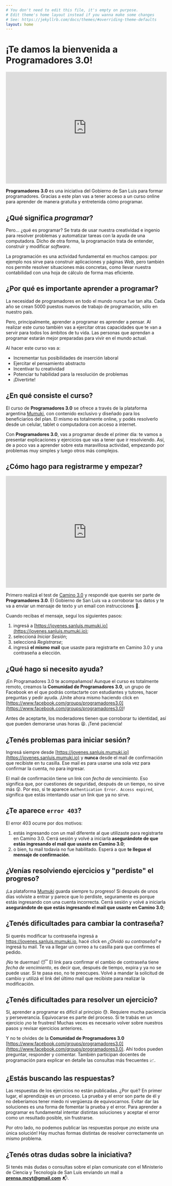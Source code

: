 ```yaml
---
# You don't need to edit this file, it's empty on purpose.
# Edit theme's home layout instead if you wanna make some changes
# See: https://jekyllrb.com/docs/themes/#overriding-theme-defaults
layout: home
---
```


# ¡Te damos la bienvenida a Programadores 3.0!

<iframe width="100%" height="350" src="https://www.youtube.com/embed/wnAP7HChPrI" frameborder="0" allow="autoplay; encrypted-media" allowfullscreen></iframe>

**Programadores 3.0** es una iniciativa del Gobierno de San Luis para formar programadores. Gracias a este plan vas a tener acceso a un curso online para aprender de manera gratuita y entretenida cómo programar.

## ¿Qué significa _programar_?

Pero... ¿qué es programar? Se trata de usar nuestra creatividad e ingenio para resolver problemas y automatizar tareas con la ayuda de una computadora. Dicho de otra forma, la programación trata de entender, construir y modificar _software_.  

La programación es una actividad fundamental en muchos campos: por ejemplo nos sirve para construir aplicaciones y páginas _Web_, pero también nos permite resolver situaciones más concretas, como llevar nuestra contabilidad con una hoja de cálculo de forma mas eficiente. 

## ¿Por qué es importante aprender a programar?

La necesidad de programadores en todo el mundo nunca fue tan alta. Cada año se crean 5000 puestos nuevos de trabajo de programación, sólo en nuestro país.

Pero, principalmente, aprender a programar es aprender a pensar. Al realizar este curso también vas a ejercitar otras capacidades que te van a servir para todos los ámbitos de tu vida. Las personas que aprendan a programar estarán mejor preparadas para vivir en el mundo actual.

Al hacer este curso vas a:

 * Incrementar tus posibilidades de inserción laboral
 * Ejercitar el pensamiento abstracto
 * Incentivar tu creatividad
 * Potenciar tu habilidad para la resolución de problemas
 * ¡Divertirte!

## ¿En qué consiste el curso?

El curso de **Programadores 3.0** se ofrece a través de la plataforma argentina [Mumuki](http://mumuki.org), con contenido exclusivo y diseñado para los beneficiarios del plan. El mismo es totalmente online, y podés resolverlo desde un celular, tablet o computadora con acceso a internet.

Con **Programadores 3.0**, vas a programar desde el primer día: te vamos a presentar explicaciones y ejercicios que vas a tener que ir resolviendo. Así, de a poco vas a aprender sobre esta maravillosa actividad, empezando por problemas muy simples y luego otros más complejos.

## ¿Cómo hago para registrarme y empezar?

<iframe width="100%" height="350" src="https://www.youtube.com/embed/3j1uP_Xaki8" frameborder="0" allow="autoplay; encrypted-media" allowfullscreen></iframe>

 Primero realizá el test de [Camino 3.0](www.camino3punto0.sanluis.edu.ar) y respondé que querés ser parte de **Programadores 3.0**. El Gobierno de San Luis va a corroborar tus datos y te va a enviar un mensaje de texto y un email con instrucciones :calling:.

 Cuando recibas el mensaje, seguí los siguientes pasos: 
 
 1. ingresá a [https://jovenes.sanluis.mumuki.io](https://jovenes.sanluis.mumuki.io);
 2. seleccioná _Iniciar Sesión_; 
 3. seleccioná _Registrarse_; 
 4. ingresá **el mismo mail** que usaste para registrarte en Camino 3.0 y una contraseña a elección.

## ¿Qué hago si necesito ayuda?

¡En Programadores 3.0 te acompañamos! Aunque el curso es totalmente remoto, creamos la **Comunidad de Programadores 3.0**, un grupo de Facebook en el que podrás contactarte con estudiantes y tutores, hacer preguntas y pedir ayuda. ¡Unite ahora mismo haciendo click en  [https://www.facebook.com/groups/programadores3.0](https://www.facebook.com/groups/programadores3.0)!

Antes de aceptarte, los moderadores tienen que corroborar tu identidad, así que pueden demorarse unas horas :tired_face:. ¡Tené paciencia!

## ¿Tenés problemas para iniciar sesión?

 Ingresá siempre desde [https://jovenes.sanluis.mumuki.io](https://jovenes.sanluis.mumuki.io) y **nunca** desde el mail de confirmación que recibiste en tu casilla. Ese mail es para usarse una sola vez para confirmar la cuenta, no para ingresar.

 El mail de confirmación tiene un link con _fecha de vencimiento_. Eso significa que, por cuestiones de seguridad, después de un tiempo, no sirve más :astonished:. Por eso, si te aparece `Authentication Error. Access expired`, significa que estás intentando usar un link que ya no sirve.

## ¿Te aparece `error 403`?

 El error 403 ocurre por dos motivos:

 1. estás ingresando con un mail diferente al que utilizaste para registrarte en Camino 3.0. Cerrá sesión y volvé a iniciarla **asegurándote de que estás ingresando el mail que usaste en Camino 3.0**;
 2.  o bien, tu mail todavía no fue habilitado. Esperá a que **te llegue el mensaje de confirmación**.

## ¿Venías resolviendo ejercicios y "perdiste" el progreso?

¡La plataforma [Mumuki](https://jovenes.sanluis.mumuki.io) guarda siempre tu progreso! Si después de unos días volviste a entrar y parece que lo perdiste, seguramente es porque estás ingresando con una cuenta incorrecta.  Cerrá sesión y volvé a iniciarla **asegurándote de que estás ingresando el mail que usaste en Camino 3.0**;

## ¿Tenés dificultades para cambiar la contraseña?

Si querés modificar tu contraseña ingresá a https://jovenes.sanluis.mumuki.io, hacé click en _¿Olvidó su contraseña?_ e ingresá tu mail. Te va a llegar un correo a tu casilla para que confirmes el pedido.

¡No te duermas! :sleeping: El link para confirmar el cambio de contraseña tiene _fecha de vencimiento_, es decir que, después de tiempo, expira y ya no se puede usar. Si te pasa eso, no te preocupes. Volvé a mandar la solicitud de cambio y utilizá el link del último mail que recibiste para realizar la modificación.

## ¿Tenés dificultades para resolver un ejercicio?

 Sí, aprender a programar es difícil al principio :sweat:. Requiere mucha paciencia y perseverancia. Equivocarse es parte del proceso. Si te trabás en un ejercicio ¡no te frustres! Muchas veces es necesario volver sobre nuestros pasos y revisar ejercicios anteriores.

 Y no te olvides de la **Comunidad de Programadores 3.0** [https://www.facebook.com/groups/programadores3.0](https://www.facebook.com/groups/programadores3.0). Ahí todos pueden preguntar, responder y comentar. También participan docentes de programación para explicar en detalle las consultas más frecuentes :chart_with_upwards_trend:.

## ¿Estás buscando las respuestas?

 Las respuestas de los ejercicios no están publicadas. ¿Por qué? En primer lugar, el aprendizaje es un proceso. La prueba y el error son parte de él y no deberíamos tener miedo ni vergüenza de equivocarnos. Evitar dar las soluciones es una forma de fomentar la prueba y el error. Para aprender a programar es fundamental intentar distintas soluciones y aceptar el error como un resultado posible, sin frustrarse.

 Por otro lado, no podemos publicar las respuestas porque ¡no existe una única solución! Hay muchas formas distintas de resolver correctamente un mismo problema.


## ¿Tenés otras dudas sobre la iniciativa?

 Si tenés más dudas o consultas sobre el plan comunicate con el Ministerio de Ciencia y Tecnología de San Luis enviando un mail a **prensa.mcyt@gmail.com** :mailbox_with_mail:.
